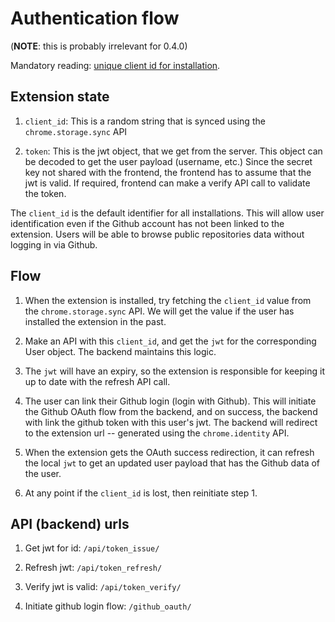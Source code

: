 # Authentication flow

(**NOTE**: this is probably irrelevant for 0.4.0)

Mandatory reading: [unique client id for installation](https://stackoverflow.com/a/23854032/1469222).

## Extension state

1.  `client_id`: This is a random string that is synced using the `chrome.storage.sync` API

2.  `token`: This is the jwt object, that we get from the server. This object can be decoded to get the user payload (username, etc.) Since the secret key not shared with the frontend, the frontend has to assume that the jwt is valid. If required, frontend can make a verify API call to validate the token.

The `client_id` is the default identifier for all installations. This will allow user identification even if the Github account has not been linked to the extension. Users will be able to browse public repositories data without logging in via Github.

## Flow

1.  When the extension is installed, try fetching the `client_id` value from the `chrome.storage.sync` API. We will get the value if the user has installed the extension in the past.

2.  Make an API with this `client_id`, and get the `jwt` for the corresponding User object. The backend maintains this logic.

3.  The `jwt` will have an expiry, so the extension is responsible for keeping it up to date with the refresh API call.

4.  The user can link their Github login (login with Github). This will initiate the Github OAuth flow from the backend, and on success, the backend with link the github token with this user's jwt. The backend will redirect to the extension url -- generated using the `chrome.identity` API.

5.  When the extension gets the OAuth success redirection, it can refresh the local `jwt` to get an updated user payload that has the Github data of the user.

6.  At any point if the `client_id` is lost, then reinitiate step 1.

## API (backend) urls

1.  Get jwt for id: `/api/token_issue/`

2.  Refresh jwt: `/api/token_refresh/`

3.  Verify jwt is valid: `/api/token_verify/`

4.  Initiate github login flow: `/github_oauth/`
